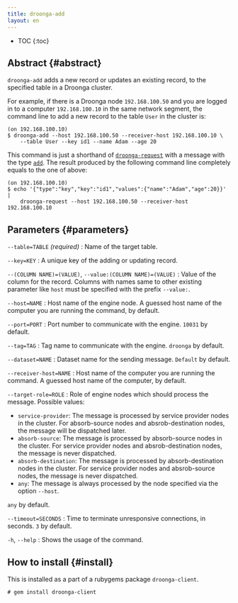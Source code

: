 ```yaml
---
title: droonga-add
layout: en
---
```


* TOC
{:toc}

## Abstract {#abstract}

`droonga-add` adds a new record or updates an existing record, to the specified table in a Droonga cluster.

For example, if there is a Droonga node `192.168.100.50` and you are logged in to a computer `192.168.100.10` in the same network segment, the command line to add a new record to the table `User` in the cluster is:

~~~
(on 192.168.100.10)
$ droonga-add --host 192.168.100.50 --receiver-host 192.168.100.10 \
    --table User --key id1 --name Adam --age 20
~~~

This command is just a shorthand of [`droonga-request`](../droonga-request/) with a message with the type [`add`](../../commands/add/).
The result produced by the following command line completely equals to the one of above:

~~~
(on 192.168.100.10)
$ echo '{"type":"key","key":"id1","values":{"name":"Adam","age":20}}' |
    droonga-request --host 192.168.100.50 --receiver-host 192.168.100.10
~~~

## Parameters {#parameters}

`--table=TABLE` *(required)*
: Name of the target table.

`--key=KEY`
: A unique key of the adding or updating record.

`--(COLUMN NAME)=(VALUE)`, `--value:(COLUMN NAME)=(VALUE)`
: Value of the column for the record.
  Columns with names same to other existing parameter like `host` must be specified with the prefix `--value:`.

`--host=NAME`
: Host name of the engine node.
  A guessed host name of the computer you are running the command, by default.

`--port=PORT`
: Port number to communicate with the engine.
  `10031` by default.

`--tag=TAG`
: Tag name to communicate with the engine.
  `droonga` by default.

`--dataset=NAME`
: Dataset name for the sending message.
  `Default` by default.

`--receiver-host=NAME`
: Host name of the computer you are running the command.
  A guessed host name of the computer, by default.

`--target-role=ROLE`
: Role of engine nodes which should process the message.
  Possible values:
  
  * `service-provider`:
    The message is processed by service provider nodes in the cluster.
    For absorb-source nodes and absrob-destination nodes, the message will be dispatched later.
  * `absorb-source`:
    The message is processed by absorb-source nodes in the cluster.
    For service provider nodes and absrob-destination nodes, the message is never dispatched.
  * `absorb-destination`:
    The message is processed by absorb-destination nodes in the cluster.
    For service provider nodes and absrob-source nodes, the message is never dispatched.
  * `any`:
    The message is always processed by the node specified via the option `--host`.
  
  `any` by default.

`--timeout=SECONDS`
: Time to terminate unresponsive connections, in seconds.
  `3` by default.

`-h`, `--help`
: Shows the usage of the command.


## How to install {#install}

This is installed as a part of a rubygems package `droonga-client`.

~~~
# gem install droonga-client
~~~

